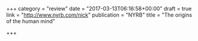 +++
category = "review"
date = "2017-03-13T06:16:58+00:00"
draft = true
link = "http://www.nyrb.com/nick"
publication = "NYRB"
title = "The origins of the human mind"

+++

